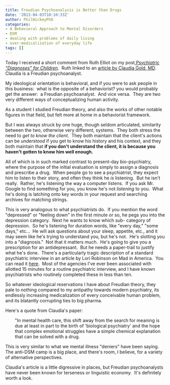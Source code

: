 ```yaml
---
title: Freudian Psychoanalysis is Better than Drugs
date: '2013-04-03T10:10:33Z'
author: PhilHickeyPhD
categories:
- A Behavioral Approach to Mental Disorders
- DSM
- dealing with problems of daily living
- over-medicalization of everyday life
tags: []
---
```


Today I received a short comment from Ruth Elliot on my post<a href="https://www.behaviorismandmentalhealth.com/2013/03/26/psychiatric-diagnoses-for-children/#.UVt4fZOG0eU"> <i>Psychiatric "Diagnoses" for Children</i></a>.  Ruth linked to an <a href="http://claudiamgoldmd.blogspot.com/2013/01/towards-new-or-return-to-old-paradigm.html#comment-form">article by Claudia Gold, MD</a>.  Claudia is a Freudian psychoanalyst.

My ideological orientation is behavioral, and if you were to ask people in this business:  what is the opposite of a behaviorist? you would probably get the answer:  a Freudian psychoanalyst.  And vice versa.  They are two very different ways of conceptualizing human activity.

As a student I studied Freudian theory, and also the works of other notable figures in that field, but felt more at home in a behaviorist framework.

But I was always struck by one huge, though seldom articulated, similarity between the two, otherwise very different, systems.  They both stress the need to <i>get to know the client</i>.  They both maintain that the client's actions can be <i>understood</i> if you get to know his history and his context, and they both maintain that <strong>if you don't understand the client, it is because you haven't gotten to know him well enough.</strong>

All of which is in such marked contrast to present-day bio-psychiatry, where the purpose of the initial evaluation is simply to assign a diagnosis and prescribe a drug.  When people go to see a psychiatrist, they expect him to listen to their story, and often they think he <i>is</i> listening.  But he isn't really.  Rather, he's listening the way a computer listens.  If you ask Mr. Google to find something for you, you know he's not <i>listening</i> to you.  What he's doing is latching onto key words in your request and searching archives for matching strings.

This is very analogous to what psychiatrists do.  If you mention the word "depressed" or "feeling down" in the first minute or so, he pegs you into the depression category.  Next he wants to know which sub- category of depression.  So he's listening for duration words, like "every day," "some days," etc…  He will ask questions about your sleep, appetite, etc., and it may seem like he's trying to understand you, but he's not.  He's slotting you into a "diagnosis."  Not that it matters much.  He's going to give you a prescription for an antidepressant.  But he needs a paper-trail to justify what he's done.  There's a particularly tragic description of a standard psychiatric interview in an article by Lori Robinson on Mad in America.  You can read it <a href="http://www.madinamerica.com/2013/03/a-mothers-response-to-the-ny-times-sunday-dialogue-defining-mental-illness/">here</a>.  Most of the agencies I've ever been associated with allotted 15 minutes for a routine psychiatric interview, and I have known psychiatrists who routinely completed these in less than ten.

So whatever ideological reservations I have about Freudian theory, they pale to nothing compared to my antipathy towards modern psychiatry, its endlessly increasing medicalization of every conceivable human problem, and its blatantly corrupting ties to big pharma.

Here's a quote from Claudia's paper:
<p style="padding-left: 30px;">"In mental health care, this shift away from the search for meaning is due at least in part to the birth of 'biological psychiatry' and the hope that complex emotional struggles have a simple chemical explanation that can be solved with a drug.</p>
This is very similar to what we mental illness "deniers" have been saying.  The anti-DSM camp is a big place, and there's room, I believe, for a variety of alternative perspectives.

Claudia's article is a little digressive in places, but Freudian psychoanalysts have never been known for terseness or linguistic economy.  It's definitely worth a look.

&nbsp;